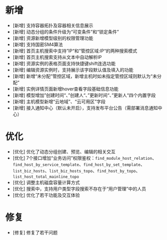 # 新增

- [新增] 支持容器拓扑及容器相关信息展示
- [新增] 动态分组的条件升级为“可变条件”和“锁定条件”
- [新增] 资源新增模型级别的权限管理功能
- [新增] 支持国密SM4算法
- [新增] 首页主机搜索中支持”IP“和”管控区域:IP“的两种搜索模式
- [新增] 首页主机搜索支持从文本中自动解析IP
- [新增] 资源实例的表格页面支持快捷键shift连选功能
- [新增] 编辑资源实例时，支持展示该字段默认值及填入的功能
- [新增] 新增“未分配”管控区域，新增主机时如未指定管控区域则默认为“未分配”
- [新增] 实例详情页面新增hover查看字段基础信息功能
- [新增] 模型增加”创建时间“、”创建人“、”更新时间“、”更新人“四个内置字段
- [新增] 主机模型新增“云地域”、“云可用区”字段
- [新增] 接入通知中心（默认未开启），支持发布平台公告（需部署消息通知中心）

# 优化

- [优化] 优化了动态分组创建、预览、编辑的相关交互
- [优化] 7个接口增加“业务访问”权限鉴权：`find_module_host_relation`、`find_host_by_service_template`、`find_host_by_set_template`、` list_biz_hosts`、`list_biz_hosts_topo`、`find_host_by_topo`、`list_host_total_mainline_topo`
- [优化] 调整主机磁盘容量计算方式
- [优化] 搜索中，支持用户类型字段搜索不存在于“用户管理”中的人员
- [优化] 优化了若干功能及交互体验

# 修复

- [修复] 修复了若干问题
